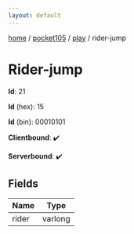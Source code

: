 ```yaml
---
layout: default
---
```


[home](/)  /  [pocket105](/protocol/pocket105)  /  [play](/protocol/pocket105/play)  /  rider-jump

# Rider-jump

**Id**: 21

**Id** (hex): 15

**Id** (bin): 00010101

**Clientbound**: ✔️

**Serverbound**: ✔️

## Fields

Name | Type
---|---
rider | varlong

